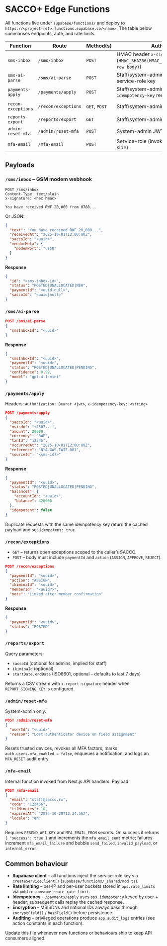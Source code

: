 # SACCO+ Edge Functions

All functions live under `supabase/functions/` and deploy to `https://<project-ref>.functions.supabase.co/<name>`. The table below summarises endpoints, auth, and rate limits.

| Function | Route | Method(s) | Auth | Rate limit |
| --- | --- | --- | --- | --- |
| `sms-inbox` | `/sms/inbox` | `POST` | HMAC header `x-signature` (`HMAC_SHA256(HMAC_SHARED_SECRET, raw body)`) | 60 req/min/IP |
| `sms-ai-parse` | `/sms/ai-parse` | `POST` | Staff/system-admin JWT or service-role key | 20 req/min/user |
| `payments-apply` | `/payments/apply` | `POST` | Staff/system-admin JWT (`x-idempotency-key` required) | 20 req/min/user |
| `recon-exceptions` | `/recon/exceptions` | `GET`, `POST` | Staff/system-admin JWT | 40 mutations/min/user |
| `reports-export` | `/reports/export` | `GET` | Staff/system-admin JWT | Default project limit |
| `admin-reset-mfa` | `/admin/reset-mfa` | `POST` | System-admin JWT | 10 req/min/user |
| `mfa-email` | `/mfa-email` | `POST` | Service-role (invoked server-side) | 120 req/min/project |

## Payloads

### `/sms/inbox` – GSM modem webhook

```http
POST /sms/inbox
Content-Type: text/plain
x-signature: <hex hmac>

You have received RWF 20,000 from 0788...
```

Or JSON:

```json
{
  "text": "You have received RWF 20,000...",
  "receivedAt": "2025-10-01T12:00:00Z",
  "saccoId": "<uuid>",
  "vendorMeta": {
    "modemPort": "usb0"
  }
}
```

**Response**

```json
{
  "id": "<sms-inbox-id>",
  "status": "POSTED|UNALLOCATED|NEW",
  "paymentId": "<uuid|null>",
  "saccoId": "<uuid|null>"
}
```

### `/sms/ai-parse`

```json
POST /sms/ai-parse
{
  "smsInboxId": "<uuid>"
}
```

**Response**

```json
{
  "smsInboxId": "<uuid>",
  "paymentId": "<uuid>",
  "status": "POSTED|UNALLOCATED|PENDING",
  "confidence": 0.92,
  "model": "gpt-4.1-mini"
}
```

### `/payments/apply`

Headers: `Authorization: Bearer <jwt>`, `x-idempotency-key: <string>`

```json
POST /payments/apply
{
  "saccoId": "<uuid>",
  "msisdn": "+2507...",
  "amount": 20000,
  "currency": "RWF",
  "txnId": "12345",
  "occurredAt": "2025-10-01T12:00:00Z",
  "reference": "NYA.GAS.TWIZ.001",
  "sourceId": "<sms-id?>"
}
```

**Response**

```json
{
  "paymentId": "<uuid>",
  "status": "POSTED|UNALLOCATED|PENDING",
  "balances": {
    "accountId": "<uuid>",
    "balance": 420000
  },
  "idempotent": false
}
```

Duplicate requests with the same idempotency key return the cached payload and set `idempotent: true`.

### `/recon/exceptions`

- `GET` – returns open exceptions scoped to the caller’s SACCO.
- `POST` – body must include `paymentId` and `action` (`ASSIGN`, `APPROVE`, `REJECT`).

```json
POST /recon/exceptions
{
  "paymentId": "<uuid>",
  "action": "ASSIGN",
  "ikiminaId": "<uuid>",
  "memberId": "<uuid?>",
  "note": "Linked after member confirmation"
}
```

**Response**

```json
{
  "paymentId": "<uuid>",
  "status": "POSTED"
}
```

### `/reports/export`

Query parameters:

- `saccoId` (optional for admins, implied for staff)
- `ikiminaId` (optional)
- `startDate`, `endDate` (ISO8601, optional – defaults to last 7 days)

Returns a CSV stream with `x-report-signature` header when `REPORT_SIGNING_KEY` is configured.

### `/admin/reset-mfa`

System-admin only.

```json
POST /admin/reset-mfa
{
  "userId": "<uuid>",
  "reason": "Lost authenticator device on field assignment"
}
```

Resets trusted devices, revokes all MFA factors, marks `auth.users.mfa_enabled = false`, enqueues a notification, and logs an `MFA_RESET` audit entry.

### `/mfa-email`

Internal function invoked from Next.js API handlers. Payload:

```json
POST /mfa-email
{
  "email": "staff@sacco.rw",
  "code": "123456",
  "ttlMinutes": 10,
  "expiresAt": "2025-10-20T12:34:56Z",
  "locale": "en"
}
```

Requires `RESEND_API_KEY` and `MFA_EMAIL_FROM` secrets. On success it returns `{ "success": true }` and increments the `mfa_email_sent` metric; failures increment `mfa_email_failure` and bubble `send_failed`, `invalid_payload`, or `internal_error`.

## Common behaviour

- **Supabase client** – all functions inject the service-role key via `createServiceClient()` (`supabase/functions/_shared/mod.ts`).
- **Rate limiting** – per-IP and per-user buckets stored in `ops.rate_limits` via `public.consume_route_rate_limit`.
- **Idempotency** – `/payments/apply` uses `ops.idempotency` keyed by user + header; subsequent calls replay the cached response.
- **Encryption** – MSISDNs and national IDs always pass through `encryptField()` / `hashField()` before persistence.
- **Auditing** – privileged operations produce `app.audit_logs` entries (see action constants in each function).

Update this file whenever new functions or behaviours ship to keep API consumers aligned.
